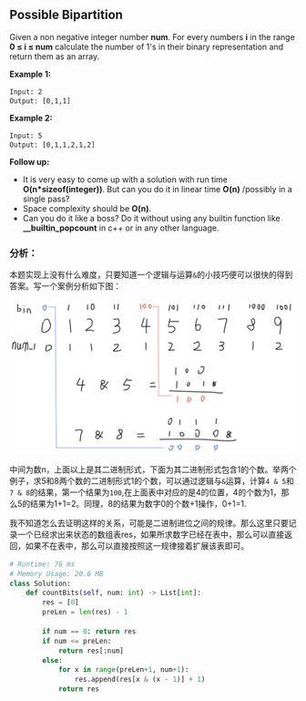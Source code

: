 ## Possible Bipartition

Given a non negative integer number **num**. For every numbers **i** in the range **0 ≤ i ≤ num** calculate the number of 1's in their binary representation and return them as an array.

**Example 1:**

```
Input: 2
Output: [0,1,1]
```

**Example 2:**

```
Input: 5
Output: [0,1,1,2,1,2]
```

**Follow up:**

- It is very easy to come up with a solution with run time **O(n\*sizeof(integer))**. But can you do it in linear time **O(n)** /possibly in a single pass?
- Space complexity should be **O(n)**.
- Can you do it like a boss? Do it without using any builtin function like **__builtin_popcount** in c++ or in any other language.

### **分析：**

本题实现上没有什么难度，只要知道一个逻辑与运算`&`的小技巧便可以很快的得到答案。写一个案例分析如下图：

![EXAMPLE](./images/May-Week4-7-1.png)

中间为数n，上面以上是其二进制形式，下面为其二进制形式包含1的个数。举两个例子，求5和8两个数的二进制形式1的个数，可以通过逻辑与`&`运算，计算`4 & 5`和`7 & 8`的结果，第一个结果为`100`,在上面表中对应的是4的位置，4的个数为1，那么5的结果为1+1=2。同理，8的结果为数字0的个数+1操作，0+1=1.

我不知道怎么去证明这样的关系，可能是二进制进位之间的规律。那么这里只要记录一个已经求出来状态的数组表res，如果所求数字已经在表中，那么可以直接返回，如果不在表中，那么可以直接按照这一规律接着扩展该表即可。

```python
# Runtime: 76 ms
# Memory Usage: 20.6 MB
class Solution:
    def countBits(self, num: int) -> List[int]:
        res = [0]
        preLen = len(res) - 1
        
        if num == 0: return res
        if num <= preLen:
            return res[:num]
        else:
            for x in range(preLen+1, num+1):
                res.append(res[x & (x - 1)] + 1)
            return res
```

